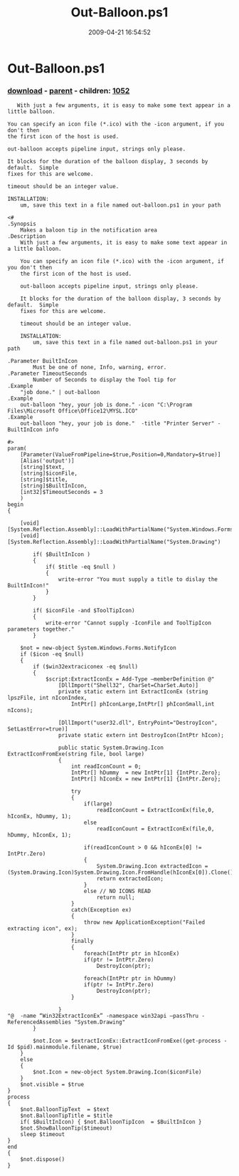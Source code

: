 ﻿---
pid:            1051
poster:         Rob Lancaster
title:          Out-Balloon.ps1
date:           2009-04-21 16:54:52
format:         posh
parent:         1006
parent:         1006
children:       1052
---

# Out-Balloon.ps1

### [download](1051.ps1) - [parent](1006.md) - children: [1052](1052.md)

       With just a few arguments, it is easy to make some text appear in a little balloon.
    
    You can specify an icon file (*.ico) with the -icon argument, if you don't then 
    the first icon of the host is used.
    
    out-balloon accepts pipeline input, strings only please.
    
    It blocks for the duration of the balloon display, 3 seconds by default.  Simple
    fixes for this are welcome.
    
    timeout should be an integer value.
    
    INSTALLATION:
        um, save this text in a file named out-balloon.ps1 in your path

```posh
<#
.Synopsis
    Makes a baloon tip in the notification area
.Description
    With just a few arguments, it is easy to make some text appear in a little balloon.
    
    You can specify an icon file (*.ico) with the -icon argument, if you don't then 
    the first icon of the host is used.
    
    out-balloon accepts pipeline input, strings only please.
    
    It blocks for the duration of the balloon display, 3 seconds by default.  Simple
    fixes for this are welcome.
    
    timeout should be an integer value.
    
    INSTALLATION:
        um, save this text in a file named out-balloon.ps1 in your path
        
.Parameter BuiltInIcon
		Must be one of none, Info, warning, error.
.Parameter TimeoutSeconds
		Number of Seconds to display the Tool tip for
.Example        
    "job done." | out-balloon
.Example 
    out-balloon "hey, your job is done." -icon "C:\Program Files\Microsoft Office\Office12\MYSL.ICO"
.Example 
    out-balloon "hey, your job is done."  -title "Printer Server" -BuiltInIcon info 

#>    
param(
    [Parameter(ValueFromPipeline=$true,Position=0,Mandatory=$true)]
    [Alias('output')]
    [string]$text,
    [string]$iconFile,
    [string]$title,
    [string]$BuiltInIcon,
    [int32]$TimeoutSeconds = 3
    )
begin
{
    
    [void] [System.Reflection.Assembly]::LoadWithPartialName("System.Windows.Forms")
    [void] [System.Reflection.Assembly]::LoadWithPartialName("System.Drawing")

		if( $BuiltInIcon )
		{
			if( $title -eq $null )
			{
				write-error "You must supply a title to dislay the BuiltInIcon!"
			} 
		}
		
		if( $iconFile -and $ToolTipIcon)
		{
			write-error "Cannot supply -IconFile and ToolTipIcon parameters together."
		}

    $not = new-object System.Windows.Forms.NotifyIcon
    if ($icon -eq $null)
    {
        if ($win32extraciconex -eq $null)
        {
            $script:ExtractIconEx = Add-Type –memberDefinition @"
                [DllImport("Shell32", CharSet=CharSet.Auto)]
                private static extern int ExtractIconEx (string lpszFile, int nIconIndex,
                    IntPtr[] phIconLarge,IntPtr[] phIconSmall,int nIcons);

                [DllImport("user32.dll", EntryPoint="DestroyIcon", SetLastError=true)]
                private static extern int DestroyIcon(IntPtr hIcon);

                public static System.Drawing.Icon ExtractIconFromExe(string file, bool large)
                {
                    int readIconCount = 0;
                    IntPtr[] hDummy  = new IntPtr[1] {IntPtr.Zero};
                    IntPtr[] hIconEx = new IntPtr[1] {IntPtr.Zero};

                    try
                    {
                        if(large)
                            readIconCount = ExtractIconEx(file,0, hIconEx, hDummy, 1);
                        else
                            readIconCount = ExtractIconEx(file,0, hDummy, hIconEx, 1);

                        if(readIconCount > 0 && hIconEx[0] != IntPtr.Zero)
                        {
                            System.Drawing.Icon extractedIcon = (System.Drawing.Icon)System.Drawing.Icon.FromHandle(hIconEx[0]).Clone();
                            return extractedIcon;
                        }
                        else // NO ICONS READ
                            return null;
                    }
                    catch(Exception ex)
                    {
                        throw new ApplicationException("Failed extracting icon", ex);
                    }
                    finally
                    {
                        foreach(IntPtr ptr in hIconEx)
                        if(ptr != IntPtr.Zero)
                            DestroyIcon(ptr);

                        foreach(IntPtr ptr in hDummy)
                        if(ptr != IntPtr.Zero)
                            DestroyIcon(ptr);
                    }
                
                }
"@  -name “Win32ExtractIconEx” -namespace win32api –passThru -ReferencedAssemblies "System.Drawing"
        }

        $not.Icon = $extractIconEx::ExtractIconFromExe((get-process -Id $pid).mainmodule.filename, $true)
    }
    else
    {
        $not.Icon = new-object System.Drawing.Icon($iconFile)
    }
    $not.visible = $true
}
process
{
    $not.BalloonTipText  = $text
    $not.BalloonTipTitle = $title
    if( $BuiltInIcon) { $not.BalloonTipIcon  = $BuiltInIcon }
    $not.ShowBalloonTip($timeout)
    sleep $timeout
}
end
{
    $not.dispose()
}
```
